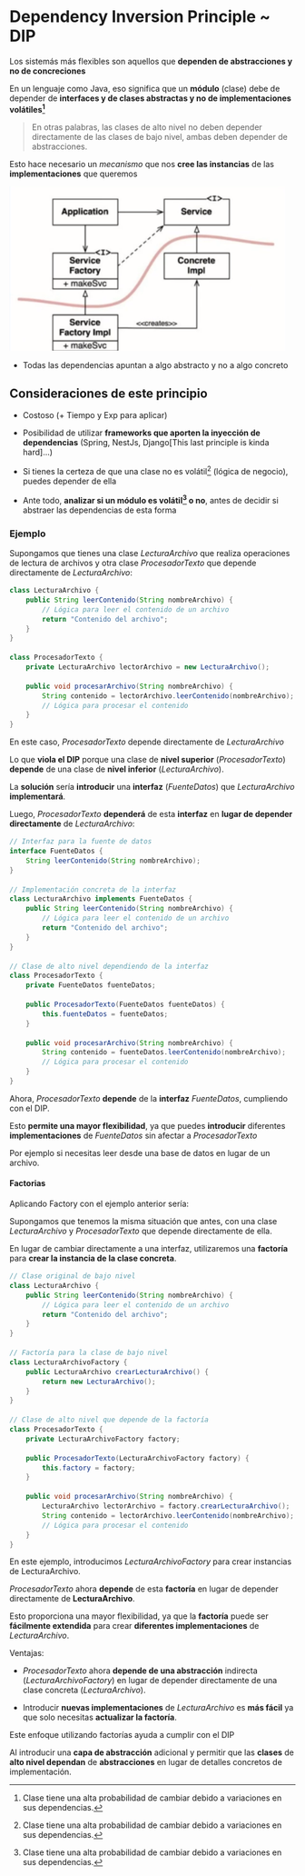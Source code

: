 # Dependency Inversion Principle ~ DIP

Los sistemás más flexibles son aquellos que **dependen de abstracciones y no de concreciones**

En un lenguaje como Java, eso significa que un **módulo** (clase) debe de depender de **interfaces y de clases abstractas y no de implementaciones volátiles[^1]**

> En otras palabras, las clases de alto nivel no deben depender directamente de las clases de bajo nivel,  ambas deben depender de abstracciones.

Esto hace necesario un _mecanismo_ que nos **cree las instancias** de las **implementaciones** que queremos

![](/Images/3-Principios-SOLID/Screenshot%20Capture%20-%202023-11-13%20-%2021-55-32.png)

+ Todas las dependencias apuntan a algo abstracto y no a algo concreto


## Consideraciones de este principio

+ Costoso (+ Tiempo y Exp para aplicar)

+ Posibilidad de utilizar **frameworks que aporten la inyección de dependencias**  (Spring, NestJs, Django[This last principle is kinda hard]...)

+ Si tienes la certeza de que una clase no es volátil[^1] (lógica de negocio), puedes depender de ella

+ Ante todo, **analizar si un módulo es volátil[^1] o no**, antes de decidir si abstraer las dependencias de esta forma



### Ejemplo

Supongamos que tienes una clase _LecturaArchivo_ que realiza operaciones de lectura de archivos y otra clase _ProcesadorTexto_ que depende directamente de _LecturaArchivo_:

```java
class LecturaArchivo {
    public String leerContenido(String nombreArchivo) {
        // Lógica para leer el contenido de un archivo
        return "Contenido del archivo";
    }
}

class ProcesadorTexto {
    private LecturaArchivo lectorArchivo = new LecturaArchivo();

    public void procesarArchivo(String nombreArchivo) {
        String contenido = lectorArchivo.leerContenido(nombreArchivo);
        // Lógica para procesar el contenido
    }
}
```

En este caso, _ProcesadorTexto_ depende directamente de _LecturaArchivo_

Lo que **viola el DIP** porque una clase de **nivel superior** (_ProcesadorTexto_) **depende** de una clase de **nivel inferior** (_LecturaArchivo_).

La **solución** sería **introducir** una **interfaz** (_FuenteDatos_) que _LecturaArchivo_ **implementará**. 

Luego, _ProcesadorTexto_ **dependerá** de esta **interfaz** en **lugar de depender directamente** de _LecturaArchivo_:

```java
// Interfaz para la fuente de datos
interface FuenteDatos {
    String leerContenido(String nombreArchivo);
}

// Implementación concreta de la interfaz
class LecturaArchivo implements FuenteDatos {
    public String leerContenido(String nombreArchivo) {
        // Lógica para leer el contenido de un archivo
        return "Contenido del archivo";
    }
}

// Clase de alto nivel dependiendo de la interfaz
class ProcesadorTexto {
    private FuenteDatos fuenteDatos;

    public ProcesadorTexto(FuenteDatos fuenteDatos) {
        this.fuenteDatos = fuenteDatos;
    }

    public void procesarArchivo(String nombreArchivo) {
        String contenido = fuenteDatos.leerContenido(nombreArchivo);
        // Lógica para procesar el contenido
    }
}
```

Ahora, _ProcesadorTexto_ **depende** de la **interfaz** _FuenteDatos_, cumpliendo con el DIP. 

Esto **permite una mayor flexibilidad**, ya que puedes **introducir** diferentes **implementaciones** de _FuenteDatos_ sin afectar a _ProcesadorTexto_ 

Por ejemplo si necesitas leer desde una base de datos en lugar de un archivo.

#### Factorias

Aplicando Factory con el ejemplo anterior sería:

Supongamos que tenemos la misma situación que antes, con una clase _LecturaArchivo_ y _ProcesadorTexto_ que depende directamente de ella. 

En lugar de cambiar directamente a una interfaz, utilizaremos una **factoría** para **crear la instancia de la clase concreta**.

```java
// Clase original de bajo nivel
class LecturaArchivo {
    public String leerContenido(String nombreArchivo) {
        // Lógica para leer el contenido de un archivo
        return "Contenido del archivo";
    }
}

// Factoría para la clase de bajo nivel
class LecturaArchivoFactory {
    public LecturaArchivo crearLecturaArchivo() {
        return new LecturaArchivo();
    }
}

// Clase de alto nivel que depende de la factoría
class ProcesadorTexto {
    private LecturaArchivoFactory factory;

    public ProcesadorTexto(LecturaArchivoFactory factory) {
        this.factory = factory;
    }

    public void procesarArchivo(String nombreArchivo) {
        LecturaArchivo lectorArchivo = factory.crearLecturaArchivo();
        String contenido = lectorArchivo.leerContenido(nombreArchivo);
        // Lógica para procesar el contenido
    }
}
```

En este ejemplo, introducimos _LecturaArchivoFactory_ para crear instancias de LecturaArchivo. 

_ProcesadorTexto_ ahora **depende** de esta **factoría** en lugar de depender directamente de __LecturaArchivo__. 

Esto proporciona una mayor flexibilidad, ya que la **factoría** puede ser **fácilmente extendida** para crear **diferentes implementaciones** de _LecturaArchivo_.


Ventajas:

+ _ProcesadorTexto_ ahora **depende de una abstracción** indirecta (_LecturaArchivoFactory_) en lugar de depender directamente de una clase concreta (_LecturaArchivo_).

+ Introducir **nuevas implementaciones** de _LecturaArchivo_ es **más fácil** ya que solo necesitas **actualizar la factoría**.


Este enfoque utilizando factorías ayuda a cumplir con el DIP 

Al introducir una **capa de abstracción** adicional y permitir que las **clases** de **alto nivel dependan** de **abstracciones** en lugar de detalles concretos de implementación.


[^1]: Clase tiene una alta probabilidad de cambiar debido a variaciones en sus dependencias.